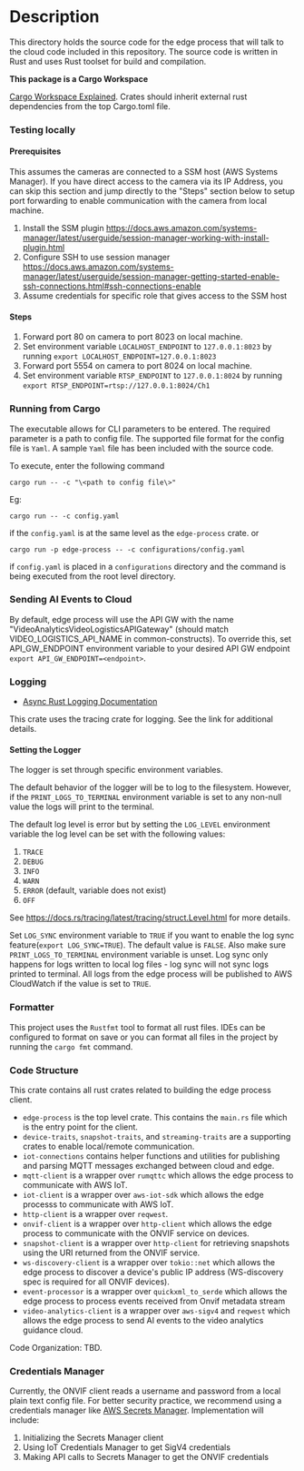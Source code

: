 # Description

This directory holds the source code for the edge process that will talk to the cloud code included in this repository.
The source code is written in Rust and uses Rust toolset for build and compilation.

**This package is a Cargo Workspace**

[Cargo Workspace Explained](https://doc.rust-lang.org/cargo/reference/workspaces.html). Crates should inherit external rust dependencies from the top Cargo.toml file.

### Testing locally

#### Prerequisites
This assumes the cameras are connected to a SSM host (AWS Systems Manager). If you have direct access to the camera via its IP Address, you can skip this section and jump directly to the "Steps" section below to setup port forwarding to enable communication with the camera from local machine.

1. Install the SSM plugin https://docs.aws.amazon.com/systems-manager/latest/userguide/session-manager-working-with-install-plugin.html
2. Configure SSH to use session manager https://docs.aws.amazon.com/systems-manager/latest/userguide/session-manager-getting-started-enable-ssh-connections.html#ssh-connections-enable
3. Assume credentials for specific role that gives access to the SSM host

#### Steps
1. Forward port 80 on camera to port 8023 on local machine.
2. Set environment variable `LOCALHOST_ENDPOINT` to `127.0.0.1:8023` by running `export LOCALHOST_ENDPOINT=127.0.0.1:8023`
3. Forward port 5554 on camera to port 8024 on local machine.
4. Set environment variable `RTSP_ENDPOINT` to `127.0.0.1:8024` by running `export RTSP_ENDPOINT=rtsp://127.0.0.1:8024/Ch1`

### Running from Cargo

The executable allows for CLI parameters to be entered. The required parameter is a path to config file. The supported file format for the config file is `Yaml`. A sample `Yaml` file has been included with the source code.

To execute, enter the following command

```
cargo run -- -c "\<path to config file\>"
```
Eg:
```
cargo run -- -c config.yaml
```
if the `config.yaml` is at the same level as the `edge-process` crate. or
```
cargo run -p edge-process -- -c configurations/config.yaml
```
if `config.yaml` is placed in a `configurations` directory and the command is being executed from the root level directory.

### Sending AI Events to Cloud

By default, edge process will use the API GW with the name "VideoAnalyticsVideoLogisticsAPIGateway" (should match VIDEO_LOGISTICS_API_NAME in common-constructs). To override this, set API_GW_ENDPOINT environment variable to your desired API GW endpoint `export API_GW_ENDPOINT=<endpoint>`.

### Logging

- [Async Rust Logging Documentation](https://crates.io/crates/tracing)

This crate uses the tracing crate for logging.  See the link for additional details.

#### Setting the Logger

The logger is set through specific environment variables.

The default behavior of the logger will be to log to the filesystem.  However, if the `PRINT_LOGS_TO_TERMINAL` environment variable is set to any non-null value the logs will print to the terminal.

The default log level is error but by setting the `LOG_LEVEL` environment variable the log level can be set with the following values:
1. `TRACE`
2. `DEBUG`
3. `INFO`
4. `WARN`
5. `ERROR` (default, variable does not exist)
6. `OFF`

See https://docs.rs/tracing/latest/tracing/struct.Level.html for more details.

Set `LOG_SYNC` environment variable to `TRUE` if you want to enable the log sync feature(`export LOG_SYNC=TRUE`). The default value is `FALSE`. Also make sure `PRINT_LOGS_TO_TERMINAL` environment variable is unset. Log sync only happens for logs written to local log files - log sync will not sync logs printed to terminal. All logs from the edge process will be published to AWS CloudWatch if the value is set to `TRUE`.

### Formatter

This project uses the `Rustfmt` tool to format all rust files.  IDEs can be configured to format on save or you can format all files in the project by running the `cargo fmt` command.

### Code Structure

This crate contains all rust crates related to building the edge process client.

- `edge-process` is the top level crate. This contains the `main.rs` file which is the entry point for the client.
- `device-traits`, `snapshot-traits`, and `streaming-traits` are a supporting crates to enable local/remote communication.
- `iot-connections` contains helper functions and utilities for publishing and parsing MQTT messages exchanged between cloud and edge.
- `mqtt-client` is a wrapper over `rumqttc` which allows the edge process to communicate with AWS IoT.
- `iot-client` is a wrapper over `aws-iot-sdk` which allows the edge processs to communicate with AWS IoT.
- `http-client` is a wrapper over `reqwest`.
- `onvif-client` is a wrapper over `http-client` which allows the edge process to communicate with the ONVIF service on devices.
- `snapshot-client` is a wrapper over `http-client` for retrieving snapshots using the URI returned from the ONVIF service.
- `ws-discovery-client` is a wrapper over `tokio::net` which allows the edge process to discover a device's public IP address (WS-discovery spec is required for all ONVIF devices).
- `event-processor` is a wrapper over `quickxml_to_serde` which allows the edge process to process events received from Onvif metadata stream
- `video-analytics-client` is a wrapper over `aws-sigv4` and `reqwest` which allows the edge process to send AI events to the video analytics guidance cloud.

Code Organization: TBD.

### Credentials Manager

Currently, the ONVIF client reads a username and password from a local plain text config file. For better security practice, we recommend using a credentials manager like [AWS Secrets Manager](https://github.com/awsdocs/aws-doc-sdk-examples/tree/main/rustv1/examples/secretsmanager). Implementation will include:

1. Initializing the Secrets Manager client
2. Using IoT Credentials Manager to get SigV4 credentials
3. Making API calls to Secrets Manager to get the ONVIF credentials